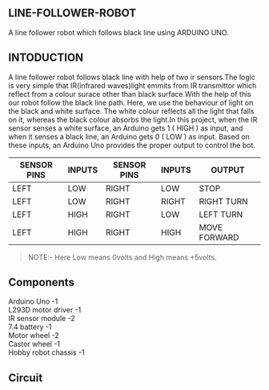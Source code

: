 ## LINE-FOLLOWER-ROBOT
A line follower robot which follows black line using ARDUINO UNO.

## INTODUCTION
A line follower robot follows black line with help of two ir sensors.The logic is very simple that IR(infrared waves)light emmits from IR transmittor which reflect from a colour surace other than black surface.With the help of this our robot follow the black line path.
Here, we use the behaviour of light on the black and white surface. The white colour reflects all the light that falls on it, whereas the black colour absorbs the light.In this project, when the IR sensor senses a white surface, an Arduino gets 1 ( HIGH ) as input, and when it senses a black line, an Arduino gets 0 ( LOW ) as input. Based on these inputs, an Arduino Uno provides the proper output to control the bot.

| SENSOR PINS   | INPUTS  | SENSOR PINS   | INPUTS    | OUTPUT       |
|---------------|---------|---------------|-----------|--------------|
|  LEFT         |   LOW   |   RIGHT       |  LOW      | STOP         |
|  LEFT         |   LOW   |   RIGHT       |  RIGHT    | RIGHT TURN   |
|  LEFT         |   HIGH  |   RIGHT       |  LOW      | LEFT  TURN   |
|  LEFT         |   HIGH  |   RIGHT       |  HIGH     | MOVE FORWARD |

> NOTE:- Here Low means 0volts and High means +5volts. 

## Components
  Arduino Uno              -1 \
  L293D motor driver       -1 \
  IR sensor module         -2 \
  7.4 battery              -1 \
  Motor wheel              -2 \
  Castor wheel             -1 \
  Hobby robot chassis      -1 

## Circuit

